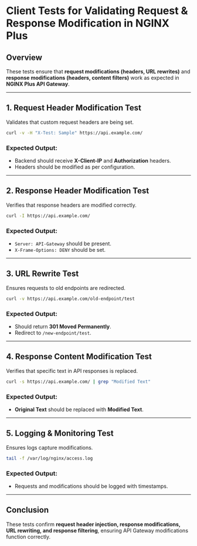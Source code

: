 # Client Tests for Validating Request & Response Modification in NGINX Plus

## Overview
These tests ensure that **request modifications (headers, URL rewrites)** and **response modifications (headers, content filters)** work as expected in **NGINX Plus API Gateway**.

---

## 1. **Request Header Modification Test**
Validates that custom request headers are being set.

```sh
curl -v -H "X-Test: Sample" https://api.example.com/
```

### Expected Output:
- Backend should receive **X-Client-IP** and **Authorization** headers.
- Headers should be modified as per configuration.

---

## 2. **Response Header Modification Test**
Verifies that response headers are modified correctly.

```sh
curl -I https://api.example.com/
```

### Expected Output:
- `Server: API-Gateway` should be present.
- `X-Frame-Options: DENY` should be set.

---

## 3. **URL Rewrite Test**
Ensures requests to old endpoints are redirected.

```sh
curl -v https://api.example.com/old-endpoint/test
```

### Expected Output:
- Should return **301 Moved Permanently**.
- Redirect to `/new-endpoint/test`.

---

## 4. **Response Content Modification Test**
Verifies that specific text in API responses is replaced.

```sh
curl -s https://api.example.com/ | grep "Modified Text"
```

### Expected Output:
- **Original Text** should be replaced with **Modified Text**.

---

## 5. **Logging & Monitoring Test**
Ensures logs capture modifications.

```sh
tail -f /var/log/nginx/access.log
```

### Expected Output:
- Requests and modifications should be logged with timestamps.

---

## Conclusion
These tests confirm **request header injection, response modifications, URL rewriting, and response filtering**, ensuring API Gateway modifications function correctly.

